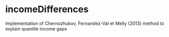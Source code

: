 # incomeDifferences
Implementation of Chernozhukov, Fernandez-Val et Melly (2013) method to explain quantile income gaps
